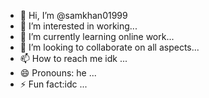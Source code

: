 - 👋 Hi, I’m @samkhan01999
- 👀 I’m interested in working...
- 🌱 I’m currently learning online work...
- 💞️ I’m looking to collaborate on all aspects...
- 📫 How to reach me idk ...
- 😄 Pronouns: he ...
- ⚡ Fun fact:idc ...

<!---
samkhan01999/samkhan01999 is a ✨ special ✨ repository because its `README.md` (this file) appears on your GitHub profile.
You can click the Preview link to take a look at your changes.
--->
